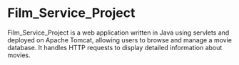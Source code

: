 # Film_Service_Project
Film_Service_Project is a web application written in Java using servlets and deployed on Apache Tomcat, allowing users to browse and manage a movie database. It handles HTTP requests to display detailed information about movies.
